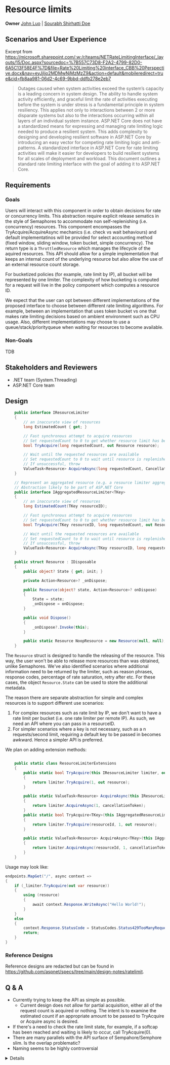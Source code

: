 # Resource limits

**Owner** [John Luo](https://github.com/juntaoluo) | [Sourabh Shirhatti Doe](https://github.com/shirhatti)
## Scenarios and User Experience

Excerpt from https://microsoft.sharepoint.com/:w:/r/teams/NETRateLimitingInterface/_layouts/15/Doc.aspx?sourcedoc=%7B557C73D8-F2A2-4799-82D0-6A5C13F58E4F%7D&file=Rate%20Limiting%20interface_CBB%20Perspective.docx&nav=eyJjIjo2MDMwNjMzMzZ9&action=default&mobileredirect=true&cid=fb8aa981-06d2-4c69-9bbd-ddfb278e2eb7

> Outages caused when system activities exceed the system’s capacity is a leading concern in system design.  The ability to handle system activity efficiently, and graceful limit the rate of activities executing before the system is under stress is a fundamental principle in system resiliency.  This applies not only to interactions between 2 or more disparate systems but also to the interactions occurring within all layers of an individual system instance.  ASP.NET Core does not have a standardized means for expressing and managing rate limiting logic needed to produce a resilient system.  This adds complexity to designing and developing resilient software in ASP.NET Core by introducing an easy vector for competing rate limiting logic and anti-patterns.   A standardized interface in ASP.NET Core for rate limiting activities will make it easier for developers to build resilient systems for all scales of deployment and workload.  This document outlines a standard rate limiting interface with the goal of adding it to ASP.NET Core.

## Requirements

### Goals

Users will interact with this component in order to obtain decisions for rate or concurrency limits. This abstraction require explicit release sematics in the style of Semaphores to accommodate non self-replenishing (i.e. concurrency) resources. This component encompasses the TryAcquire/AcquireAsync mechanics (i.e. check vs wait behaviours) and default implementatinos will be provided for select accounting method (fixed window, sliding window, token bucket, simple concurrency). The return type is a `ThrottledResource` which manages the lifecycle of the aquired resources. This API should allow for a simple implementation that keeps an internal count of the underlying resource but also allow the use of an external resource count storage.

For bucketized policies (for example, rate limit by IP), all bucket will be represented by one limiter. The complexity of how bucketing is computed for a request will live in the policy component which computes a resource ID.

We expect that the user can opt between different implementations of the proposed interface to choose between different rate limiting algorithms. For example, between an implementation that uses token bucket vs one that makes rate limiting decisions based on ambient environment such as CPU usage. Also, different implementations may choose to use a queue/stack/priorityqueue when waiting for resources to become available.

### Non-Goals

TDB

## Stakeholders and Reviewers

- .NET team (System.Threading)
- ASP.NET Core team

## Design

```c#
    public interface IResourceLimiter
    {
        // an inaccurate view of resources
        long EstimatedCount { get; }

        // Fast synchronous attempt to acquire resources
        // Set requestedCount to 0 to get whether resource limit has been reached
        bool TryAcquire(long requestedCount, out Resource resource);

        // Wait until the requested resources are available
        // Set requestedCount to 0 to wait until resource is replenished
        // If unsuccessful, throw
        ValueTask<Resource> AcquireAsync(long requestedCount, CancellationToken cancellationToken = default);
    }

    // Represent an aggregated resource (e.g. a resource limiter aggregated by IP), no identified use within dotnet/runtime yet
    // Abstraction likely to be part of ASP.NET Core
    public interface IAggregatedResourceLimiter<TKey>
    {
        // an inaccurate view of resources
        long EstimatedCount(TKey resourceID);

        // Fast synchronous attempt to acquire resources
        // Set requestedCount to 0 to get whether resource limit has been reached
        bool TryAcquire(TKey resourceID, long requestedCount, out Resource resource);

        // Wait until the requested resources are available
        // Set requestedCount to 0 to wait until resource is replenished
        // If unsuccessful, throw
        ValueTask<Resource> AcquireAsync(TKey resourceID, long requestedCount, CancellationToken cancellationToken = default);
    }

    public struct Resource : IDisposable
    {
        public object? State { get; init; }

        private Action<Resource>? _onDispose;

        public Resource(object? state, Action<Resource>? onDispose)
        {
            State = state;
            _onDispose = onDispose;
        }

        public void Dispose()
        {
            _onDispose?.Invoke(this);
        }

        public static Resource NoopResource = new Resource(null, null);
    }
```

The `Resource` struct is designed to handle the releasing of the resource. This way, the user won't be able to release more resources than was obtained, unlike Semaphores. We've also identified scenarios where additional information need to be returned by the limiter, such as reason phrases, response codes, percentage of rate saturation, retry after etc. For these cases, the object `Resource.State` can be used to store the additional metadata.

The reason there are separate abstraction for simple and complex resources is to support different use scenarios:

1. For complex resources such as rate limit by IP, we don't want to have a rate limit per bucket (i.e. one rate limiter per remote IP). As such, we need an API where you can pass in a resourceID.
2. For simpler scenarios where a key is not necessary, such as a n requests/second limit, requiring a default key to be passed in becomes awkward. Hence a simpler API is preferred.

We plan on adding extension methods:

```c#

    public static class ResourceLimiterExtensions
    {
        public static bool TryAcquire(this IResourceLimiter limiter, out Resource resource)
        {
            return limiter.TryAcquire(1, out resource);
        }

        public static ValueTask<Resource> AcquireAsync(this IResourceLimiter limiter, CancellationToken cancellationToken = default)
        {
            return limiter.AcquireAsync(1, cancellationToken);
        }
        public static bool TryAcquire<TKey>(this IAggregatedResourceLimiter<TKey> limiter, TKey resourceId, out Resource resource)
        {
            return limiter.TryAcquire(resourceId, 1, out resource);
        }

        public static ValueTask<Resource> AcquireAsync<TKey>(this IAggregatedResourceLimiter<TKey> limiter, TKey resourceId, CancellationToken cancellationToken = default)
        {
            return limiter.AcquireAsync(resourceId, 1, cancellationToken);
        }
    }
```

Usage may look like:

```c#
endpoints.MapGet("/", async context =>
{
    if (_limiter.TryAcquire(out var resource))
    {
        using (resource)
        {
            await context.Response.WriteAsync("Hello World!");
        }
    }
    else
    {
        context.Response.StatusCode = StatusCodes.Status429TooManyRequests;
        return;
    }
}
```
### Reference Designs

Reference designs are redacted but can be found in https://github.com/aspnet/specs/tree/main/design-notes/ratelimit.

## Q & A

- Currently trying to keep the API as simple as possible.
  - Current design does not allow for partial acquisition, either all of the request count is acquired or nothing. The intent is to examine the estimated count if an appropriate amount to be passed to TryAcquire or Acquire async is desired.
- If there's a need to check the rate limit state, for example, if a softcap has been reached and waiting is likely to occur, call TryAcquire(0).
- There are many parallels with the API surface of Sempahore/Semphore slim. Is the overlap problematic?
- Naming seems to be highly controversial

<details>

## Related concepts

This portion covers higher level concepts of how the resource limits could be used in building services/middlewares and additional extensibility. These concepts will not be shipped in dotnet/runtime.

## Terms

### Implementation Layer

The different levels of the library hierarchy. Currently consists of Core, Rule Engine and Consumption layers.

### Core layer

This layer contains the core abstractions for rate limit concerns including the rate limiter itself and the interface for rate limit count storage.

This layer is planned to be part of the BCL and will likely include some default implementations (sliding window, fixed window, token bucket, etc) in-box. Implementations of the rate limit count store will likely not live in this layer.

### Rule Engine layer

This layer contains the functionalities that matches a request to the underlying rate limiters. This layer consists of the concepts such as policies, rules, and configuration.

This layer will be implemented using primitives from the Core Layer. Implementation examples include a new Rate Limit Middleware in ASP.NET Core, ACR, ATS and OneAccess.

### Consumption layer

This layer represent the user code. For example, an ASP.NET Core Web app or a service on Azure.

In simpler cases, this layer can directly use the Core layer, for example where the user wants to define a rate limit for a particular channel. In more complex scenarios, the user can opt into the more feature rich Rule Engine layer.

## Interactions between components

![Interactions between components](RateLimit.png "Interactions between components")

## Resource limit count store

### Role

This component's main responsibility is to store the actual count of the resouces. This component should allow for local storage such as an in-memory cache, or a remote storage such as redis. For remote storage, this component will likely need a local cache of the remote count also needs to account for the balance between optimism (i.e. speed) vs coherency (i.e. accuracy). The intention here is to have one store per storage type, for example, all limiters will share the same RedisRateLimitCounterStore instance.

### Extensibility

The user can configure different store implementation of the proposed interface to choose between different stores or synchronization strategies. For example, the user may choose to use a MoreOptimisticRedis store for FooLimiter(s) and a MoreCoherentRedis store for BarLimiter(s).

### Implementation Layer

This will be dependent on the IResourceLimiter implementation and will not be part of the the Core Layer.

### Reference Designs

Reference designs are redacted but can be found in https://github.com/aspnet/specs/tree/main/design-notes/ratelimit.

There is a potnetial to return results in addition to long in case additional metadata is stored in the count store. However, it's unclear at this point whether such use cases should be represented in the abstraction.

The reason all methods are sync instead of async, even in cases for remote stores such as Redis, is that we want to guide users into caching results for remote stores. The tradeoff is that implementers may simply write sync over async code.

To align with complex rate limiters, the type of `resourceID` is controlled via the type parameter `TKey`.

### Open discussions

Lack of async API might be unintuitive.

## Rate limit policy

### Role

The responsibilities of this component will include managing the settings for rate limits. this will likely entail initial resource counts, soft caps, hard caps, throttling levels, and replentishment parameters (frequency and amount) for self-renewing resources. If the values for these policies are to be controlled via an external source such as Configuration, this component must be set up to periodically update settings when the configuration source updates.

### Extensibility

I think the extensibility points will depend on the rule engine. Potential extensibility include whether the component should be driven by an external configuration source.

Given that this component will need to support being easily driven by configuration, it should be a simple POCO containing configuration values. I imagine that based on the rule engine there may be a set of common settings that are defined on a base `RateLimitPolicy` and depending on the limiter used, it may use a `SlidingWindowRateLimitPolicy` that extends `RateLimitPolicy`.

### Implementation layer

This is a concern of the rate limit rule engine which is above the Core layer.

### Reference Designs

Reference designs are redacted but can be found in https://github.com/aspnet/specs/tree/main/design-notes/ratelimit.

### API prototype

In ASP.NET Core, this will integrate with the routing system. Metadata referring to which limiter applies will be added to endpoints via attributes and/or extension methods on `IEndpointConventionBuilder`, etc.

### Open discussions

## Rate limit policy rule

### Role

The responsibilities of this component will entail the settings for rules that matches requests to individual rate limit policies. This may include specifying which types of requests the limits are applicable or how requests are to be bucketized. This component also may need to occasionally update if its rules are to be controlled via an external configuration source.

### Extensibility

I think the extensibility points will depend on the rule engine. Potential extensibility include whether the component should be driven by an external configuration source.

### Implementation layer

This is a concern of the rate limit rule engine which is above the Core layer.

### Reference Designs

Reference designs are redacted but can be found in https://github.com/aspnet/specs/tree/main/design-notes/ratelimit.

### API prototype

In ASP.NET Core, this concept will be represented by the configuration of endpoints. Dynamically configurable rate limiters will need to be applied to all endpoints and evaluation of applicability checked in the endpoint aware middleware.

### Open discussions

## Configuration and management of policies

### Role

This component handles the management of policies defined by the previous component. Specifically, it should maintain a collection of active policies as defined in code or via a configuration source. For an incoming request, this component will be queried to obtain the relevant rate limits and potentially have additional functionality to try acquiring them.

### Extensibility

TBD

### Implementation layer

This is a concern of the Rule Engine. This component is likely to be closely coupled to the rate limit policies.

### Reference Designs

Reference designs are redacted but can be found in https://github.com/aspnet/specs/tree/main/design-notes/ratelimit.

### API prototype

In ASP.NET Core, some of the settings (e.g. values on the policies) will be driven through configuration where as others (likely the policy rules) will be configured via endpoints and attributes.

### Open discussions

## Diagnostics

### Role

The idea here is to provide logs and diagnostic information to extract information such as what resources are throttled, how often resources are requested, etc.

### Extensibility

This will depend on what frameworks/extensions are used. For example M.E.Logging already allows configuration of different logging sinks.

### Implementation layer

This is a higher level concern and should be implemented in the layer where the Rate Limiter API is consumed. Additional logging could also be added in the implementation of the rate limit count storage.

### Reference Designs

Reference designs are redacted but can be found in https://github.com/aspnet/specs/tree/main/design-notes/ratelimit.

In ATS, here's a document of how to work with metrics and logs: https://eng.ms/docs/products/azure-common-building-blocks/azure-throttling-solution/reference/metrics-and-logs.

### API prototype

We'll have logs and diagnostics in the rate limit middleware.

### Open discussions

</details>